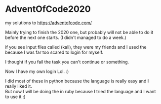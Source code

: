 # AdventOfCode2020
my solutions to https://adventofcode.com/

Mainly trying to finish the 2020 one, but probably will not be able to do it before the next one starts. (I didn't managed to do a week.)

if you see input files called (kali), they were my friends and I used the because I was far too scared to login for myself.

I thought if you fail the task you can't continue or something.

Now I have my own login Lol. :)

I did most of these in python because the language is really easy and I really liked it.<br>
But now I will be doing the in ruby because I tried the language and I want to use it :)
